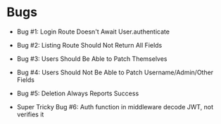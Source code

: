 # Bugs

- Bug #1: Login Route Doesn't Await User.authenticate

- Bug #2: Listing Route Should Not Return All Fields

- Bug #3: Users Should Be Able to Patch Themselves

- Bug #4: Users Should Not Be Able to Patch Username/Admin/Other Fields

- Bug #5: Deletion Always Reports Success

- Super Tricky Bug #6: Auth function in middleware decode JWT, not verifies it